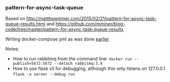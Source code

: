 ### pattern-for-async-task-queue

Based on http://matthewminer.com/2015/02/21/pattern-for-async-task-queue-results.html and https://github.com/mminer/blog-code/tree/master/pattern-for-async-task-queue-results

Writing docker-compose.yml as was done [earlier](https://github.com/johnedstone/docker-django-celery.git)

Notes:
  - How to run rabbitmq from the command line: ```docker run --publish=5672:5672 --detach rabbitmq:3.4```
  - How to use flask cli for debugging, although this only listens on 127.0.0.1 ```flask -a server --debug run```
